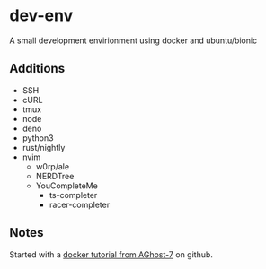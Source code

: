 # dev-env

A small development envirionment using docker and ubuntu/bionic

## Additions

- SSH
- cURL
- tmux
- node
- deno
- python3
- rust/nightly
- nvim
	- w0rp/ale
	- NERDTree
	- YouCompleteMe
		- ts-completer
		- racer-completer

## Notes

Started with a [docker tutorial from AGhost-7] on github.

[docker tutorial from AGhost-7]: https://github.com/AGhost-7/docker-dev/tree/master/tutorial#build-your-own-docker-environment
